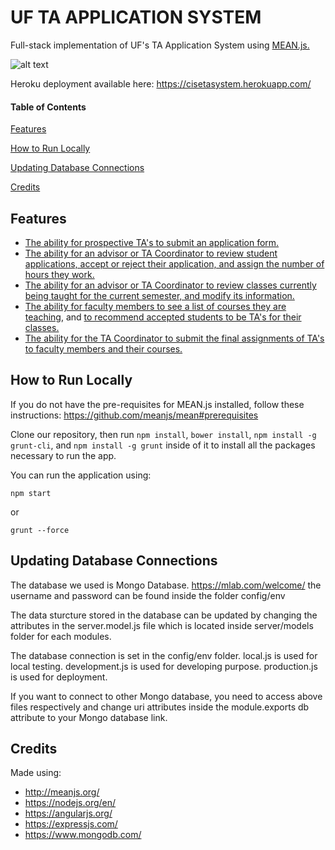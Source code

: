 # UF TA APPLICATION SYSTEM
Full-stack implementation of UF's TA Application System using [MEAN.js.](http://meanjs.org/)

![alt text](https://i.imgur.com/0EBk0Ni.png)

Heroku deployment available here: https://cisetasystem.herokuapp.com/

#### Table of Contents
[Features](#features)

[How to Run Locally](#how-to-run-locally)

[Updating Database Connections](#updating-database-connections)

[Credits](#credits)

## Features
* [The ability for prospective TA's to submit an application form.](https://drive.google.com/open?id=1BTbxV9uNP5O4PjI1Wb0hBCVHyrUy3LkT)
* [The ability for an advisor or TA Coordinator to review student applications, accept or reject their application, and assign the number of hours they work.](https://drive.google.com/open?id=1x5RAMgka5TFOWVCDEKaI1sOvGx5GY7wz)
* [The ability for an advisor or TA Coordinator to review classes currently being taught for the current semester, and modify its information.](https://drive.google.com/open?id=1Gsypgm8oIFySRGGormKAVYDVvZYOLSp9)
* [The ability for faculty members to see a list of courses they are teaching](https://drive.google.com/open?id=1eYRoZfgq5OsGRo9Ldm7rGlO5C4eS6JuL), and [to recommend accepted students to be TA's for their classes.](https://drive.google.com/open?id=17iy9UbW8iBTCTzA4NH9AY1d7j1uac8RC)
* [The ability for the TA Coordinator to submit the final assignments of TA's to faculty members and their courses.](https://drive.google.com/open?id=1sSKlUfzDiR8ghTD6IWcZRVByHUeLHNih)
## How to Run Locally
If you do not have the pre-requisites for MEAN.js installed, follow these instructions: https://github.com/meanjs/mean#prerequisites

Clone our repository, then run `npm install`, `bower install`, `npm install -g grunt-cli`, and `npm install -g grunt` inside of it to install all the packages necessary to run the app.

You can run the application using:
```
npm start
```
or 

```
grunt --force
```
## Updating Database Connections
The database we used is Mongo Database.
https://mlab.com/welcome/  the username and password can be found inside the folder config/env

The data sturcture stored in the database can be updated by changing the attributes in the server.model.js file which is located inside server/models folder for each modules.

The database connection is set in the config/env folder.
local.js is used for local testing.
development.js is used for developing purpose.
production.js is used for deployment.

If you want to connect to other Mongo database, you need to access above files respectively and change uri attributes inside the module.exports db attribute to your Mongo database link.

## Credits
Made using:
* http://meanjs.org/
* https://nodejs.org/en/
* https://angularjs.org/
* https://expressjs.com/
* https://www.mongodb.com/
